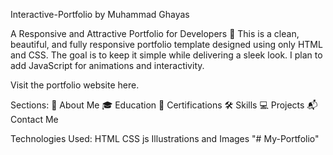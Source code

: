 Interactive-Portfolio by Muhammad Ghayas

A Responsive and Attractive Portfolio for Developers 🚀
This is a clean, beautiful, and fully responsive portfolio template designed using only HTML and CSS. The goal is to keep it simple while delivering a sleek look. I plan to add JavaScript for animations and interactivity.

Visit the portfolio website here.

Sections:
🎨 About Me
🎓 Education
📜 Certifications
🛠️ Skills
💻 Projects
📬 Contact Me

Technologies Used:
HTML
CSS
js
Illustrations and Images
"# My-Portfolio" 
